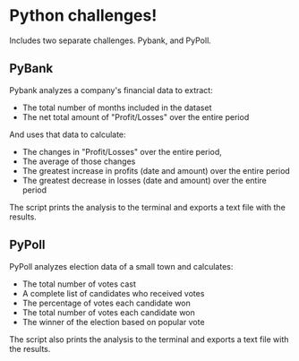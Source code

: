 # Python challenges! 
Includes two separate challenges.
Pybank, and PyPoll.

## PyBank
Pybank analyzes a company's financial data to extract:
- The total number of months included in the dataset
- The net total amount of "Profit/Losses" over the entire period
  
And uses that data to calculate: 
- The changes in "Profit/Losses" over the entire period, 
- The average of those changes
- The greatest increase in profits (date and amount) over the entire period
- The greatest decrease in losses (date and amount) over the entire period

The script prints the analysis to the terminal and exports a text file with the results.
## PyPoll
PyPoll analyzes election data of a small town and calculates:
- The total number of votes cast
- A complete list of candidates who received votes
- The percentage of votes each candidate won
- The total number of votes each candidate won
- The winner of the election based on popular vote

The script also prints the analysis to the terminal and exports a text file with the results.
 
